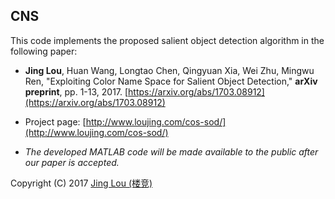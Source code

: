 ## CNS

This code implements the proposed salient object detection algorithm in the following paper:

 - **Jing Lou**, Huan Wang, Longtao Chen, Qingyuan Xia, Wei Zhu, Mingwu Ren, "Exploiting Color Name Space for Salient Object Detection," **arXiv preprint**, pp. 1-13, 2017. [https://arxiv.org/abs/1703.08912](https://arxiv.org/abs/1703.08912)

 - Project page: [http://www.loujing.com/cos-sod/](http://www.loujing.com/cos-sod/)

 - *The developed MATLAB code will be made available to the public after our paper is accepted.*

Copyright (C) 2017 [Jing Lou (楼竞)](http://www.loujing.com/)
